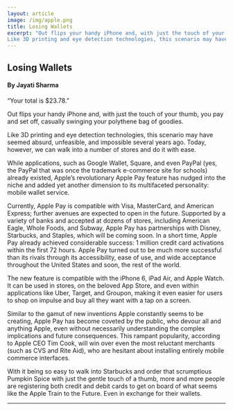 ```yaml
---
layout: article
image: /img/apple.png
title: Losing Wallets
excerpt: "Out flips your handy iPhone and, with just the touch of your thumb, you pay and set off, casually swinging your polythene bag of goodies. 
Like 3D printing and eye detection technologies, this scenario may have seemed absurd, unfeasible, and impossible several years ago. "
---
```


<h2>Losing Wallets</h2>
<h4>By Jayati Sharma</h4>

“Your total is $23.78.” 

Out flips your handy iPhone and, with just the touch of your thumb, you pay and set off, casually swinging your polythene bag of goodies. 

Like 3D printing and eye detection technologies, this scenario may have seemed absurd, unfeasible, and impossible several years ago. Today, however, we can walk into a number of stores and do it with ease.

While applications, such as Google Wallet, Square, and even PayPal (yes, the PayPal that was once the trademark e-commerce site for schools) already existed, Apple’s revolutionary Apple Pay feature has nudged into the niche and added yet another dimension to its multifaceted personality: mobile wallet service. 

Currently, Apple Pay is compatible with Visa, MasterCard, and American Express; further avenues are expected to open in the future. Supported by a variety of banks and accepted at dozens of stores, including American Eagle, Whole Foods, and Subway, Apple Pay has partnerships with Disney, Starbucks, and Staples, which will be coming soon. In a short time, Apple Pay already achieved considerable success: 1 million credit card activations within the first 72 hours. Apple Pay turned out to be much more successful than its rivals through its accessibility, ease of use, and wide acceptance throughout the United States and soon, the rest of the world. 

The new feature is compatible with the iPhone 6, iPad Air, and Apple Watch. It can be used in stores, on the beloved App Store, and even within applications like Uber, Target, and Groupon, making it even easier for users to shop on impulse and buy all they want with a tap on a screen.  
	
Similar to the gamut of new inventions Apple constantly seems to be creating, Apple Pay has become coveted by the public, who devour all and anything Apple, even without necessarily understanding the complex implications and future consequences. This rampant popularity, according to Apple CEO Tim Cook, will win over even the most reluctant merchants (such as CVS and Rite Aid), who are hesitant about installing entirely mobile commerce interfaces. 

With it being so easy to walk into Starbucks and order that scrumptious Pumpkin Spice with just the gentle touch of a thumb, more and more people are registering both credit and debit cards to get on board of what seems like the Apple Train to the Future. Even in exchange for their wallets.

<hr style="border-color:#7D7D7D;height:0.5px;">
